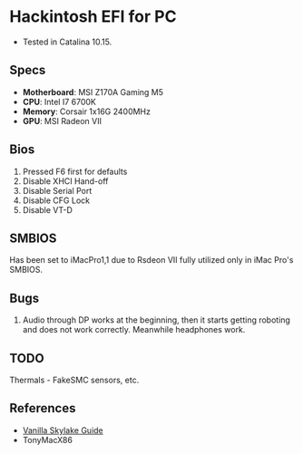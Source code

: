# Hackintosh EFI for PC

- Tested in Catalina 10.15.

## Specs
- **Motherboard**: MSI Z170A Gaming M5
- **CPU**: Intel I7 6700K
- **Memory**: Corsair 1x16G 2400MHz
- **GPU**: MSI Radeon VII

## Bios
1. Pressed F6 first for defaults
2. Disable XHCI Hand-off
3. Disable Serial Port
4. Disable CFG Lock
5. Disable VT-D

## SMBIOS
Has been set to iMacPro1,1 due to Rsdeon VII fully utilized only in iMac Pro's SMBIOS.

## Bugs
1. Audio through DP works at the beginning, then it starts getting roboting and does not work correctly. Meanwhile headphones work.

## TODO
Thermals - FakeSMC sensors, etc.

## References
- [Vanilla Skylake Guide](https://hackintosh.gitbook.io/-r-hackintosh-vanilla-desktop-guide/config.plist-per-hardware/skylake)
- TonyMacX86
